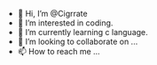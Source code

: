 - 👋 Hi, I’m @Cigrrate
- 👀 I’m interested in coding.
- 🌱 I’m currently learning c language.
- 💞️ I’m looking to collaborate on ...
- 📫 How to reach me ...

<!---
Cigrrate/Cigrrate is a ✨ special ✨ repository because its `README.md` (this file) appears on your GitHub profile.
You can click the Preview link to take a look at your changes.
--->
